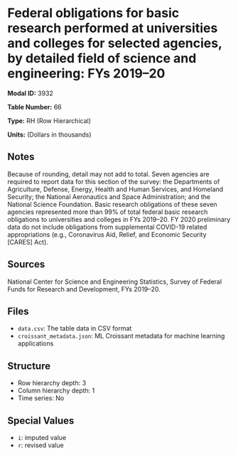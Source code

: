 # Federal obligations for basic research performed at universities and colleges for selected agencies, by detailed field of science and engineering: FYs 2019&#8211;20

**Modal ID:** 3932

**Table Number:** 66

**Type:** RH (Row Hierarchical)

**Units:** (Dollars in thousands)

## Notes

Because of rounding, detail may not add to total. Seven agencies are required to report data for this section of the survey: the Departments of Agriculture, Defense, Energy, Health and Human Services, and Homeland Security; the National Aeronautics and Space Administration; and the National Science Foundation. Basic research obligations of these seven agencies represented more than 99% of total federal basic research obligations to universities and colleges in FYs 2019–20. FY 2020 preliminary data do not include obligations from supplemental COVID-19 related appropriations (e.g., Coronavirus Aid, Relief, and Economic Security [CARES] Act).

## Sources

National Center for Science and Engineering Statistics, Survey of Federal Funds for Research and Development, FYs 2019–20.

## Files

- `data.csv`: The table data in CSV format
- `croissant_metadata.json`: ML Croissant metadata for machine learning applications

## Structure

- Row hierarchy depth: 3
- Column hierarchy depth: 1
- Time series: No

## Special Values

- `i`: imputed value
- `r`: revised value
